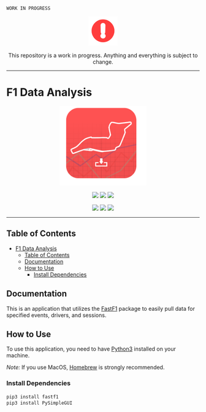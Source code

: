 ```
WORK IN PROGRESS
``` 

<p align="center">
  <img src = src/common/images/construct.png width=15% />
</p>

<p align="center">
  This repository is a work in progress. Anything and everything is subject to change.
</p>

------

# F1 Data Analysis

<p align="center">
  <img src = src/common/images/icon.png width=45% />
</p>

<p align="center">
  <img src = https://img.shields.io/github/license/dtech-auto/F1DataAnalysis />
    </>
  <img src = https://img.shields.io/github/languages/top/dtech-auto/F1DataAnalysis />
    </>
  <img src = https://img.shields.io/github/v/release/dtech-auto/F1DataAnalysis?display_name=tag&include_prereleases />
    </>
</p>

<p align="center">
  <img src = https://img.shields.io/github/commit-activity/w/dtech-auto/F1DataAnalysis />
    </>
  <img src = https://img.shields.io/github/last-commit/dtech-auto/F1DataAnalysis />
    </>
  <img src = https://img.shields.io/github/issues-raw/dtech-auto/F1DataAnalysis />
</p>

------

## Table of Contents
- [F1 Data Analysis](#f1-data-analysis)
  - [Table of Contents](#table-of-contents)
  - [Documentation](#documentation)
  - [How to Use](#how-to-use)
    - [Install Dependencies](#install-dependencies)



## Documentation

This is an application that utilizes the [FastF1](https://github.com/theOehrly/Fast-F1) package to easily pull data for specified events, drivers, and sessions.

## How to Use

To use this application, you need to have [Python3](https://www.python.org/downloads/) installed on your machine.

*Note:* If you use MacOS, [Homebrew](https://docs.brew.sh/Installation) is strongly recommended.

### Install Dependencies

```
pip3 install fastf1
pip3 install PySimpleGUI

```
